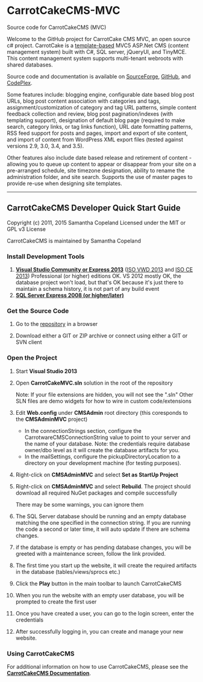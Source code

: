 # CarrotCakeCMS-MVC
Source code for CarrotCakeCMS (MVC)

[REPO_SF]: http://sourceforge.net/projects/carrotcakecmsmvc/
[REPO_GH]: https://github.com/ninianne98/CarrotCakeCMS-MVC/
[REPO_CX]: http://carrotcakecmsmvc.codeplex.com/

[DOC]: http://www.carrotware.com/carrotcake-cms.aspx?from=github-mvc "CarrotCakeCMS User Documentation"
[TMPLT]: http://www.carrotware.com/carrotcake-templates.aspx?from=github-mvc
[IDE2013]: https://www.visualstudio.com/en-us/news/vs2013-community-vs.aspx
[VWDISO2013]: https://go.microsoft.com/fwlink/?LinkId=532501&type=ISO&clcid=0x409
[CEISO2013]: https://go.microsoft.com/fwlink/?LinkId=532496&type=ISO&clcid=0x409
[SQL]: https://www.microsoft.com/en-us/download/details.aspx?id=22973
[WEB]: http://visualstudiogallery.msdn.microsoft.com/56633663-6799-41d7-9df7-0f2a504ca361

Welcome to the GitHub project for CarrotCake CMS MVC, an open source c# project. CarrotCake is a [template-based][TMPLT] MVC5 ASP.Net CMS (content management system) built with C#, SQL server, jQueryUI, and TinyMCE. This content management system supports multi-tenant webroots with shared databases. 

Source code and documentation is available on [SourceForge][REPO_SF], [GitHub][REPO_GH], and [CodePlex][REPO_CX]. 

Some features include: blogging engine, configurable date based blog post URLs, blog post content association with categories and tags, assignment/customization of category and tag URL patterns, simple content feedback collection and review, blog post pagination/indexes (with templating support), designation of default blog page (required to make search, category links, or tag links function), URL date formatting patterns, RSS feed support for posts and pages, import and export of site content, and import of content from WordPress XML export files (tested against versions 2.9, 3.0, 3.4, and 3.5).

Other features also include date based release and retirement of content - allowing you to queue up content to appear or disappear from your site on a pre-arranged schedule, site timezone designation, ability to rename the administration folder, and site search. Supports the use of master pages to provide re-use when designing site templates.

---

## CarrotCakeCMS Developer Quick Start Guide

Copyright (c) 2011, 2015 Samantha Copeland
Licensed under the MIT or GPL v3 License

CarrotCakeCMS is maintained by Samantha Copeland

### Install Development Tools

1. **[Visual Studio Community or Express 2013][IDE2013]** ([ISO VWD 2013][VWDISO2013] and [ISO CE 2013][CEISO2013]) Professional (or higher) editions OK. VS 2012 mostly OK, the database project won't load, but that's OK because it's just there to maintain a schema history, it is not part of any build event
1. **[SQL Server Express 2008 (or higher/later)][SQL]**

### Get the Source Code

1. Go to the [repository][REPO_GH] in a browser

1. Download either a GIT or ZIP archive or connect using either a GIT or SVN client

### Open the Project

1. Start **Visual Studio 2013**

1. Open **CarrotCakeMVC.sln** solution in the root of the repository

	Note: If your file extensions are hidden, you will not see the ".sln"
	Other SLN files are demo widgets for how to wire in custom code/extensions

1. Edit **Web.config** under **CMSAdmin** root directory (this coresponds to the **CMSAdminMVC** project)

	- In the connectionStrings section, configure the CarrotwareCMSConnectionString value to point to your server and the name of your database.
		Note: the credentials require database owner/dbo level as it will create the database artifacts for you.
	- In the mailSettings, configure the pickupDirectoryLocation to a directory on your development machine (for testing purposes).

1. Right-click on **CMSAdminMVC** and select **Set as StartUp Project**

1. Right-click on **CMSAdminMVC** and select **Rebuild**. The project should download all required NuGet packages and compile successfully

	There may be some warnings, you can ignore them

1. The SQL Server database should be running and an empty database matching the one specified in the connection string. If you are running the code a second or later time, it will auto update if there are schema changes.

1. if the database is empty or has pending database changes, you will be greeted with a maintenance screen, follow the link provided.

1. The first time you start up the website, it will create the required artifacts in the database (tables/views/sprocs etc.)

1. Click the **Play** button in the main toolbar to launch CarrotCakeCMS

1. When you run the website with an empty user database, you will be prompted to create the first user

1. Once you have created a user, you can go to the login screen, enter the credentials

1. After successfully logging in, you can create and manage your new website.

### Using CarrotCakeCMS

For additional information on how to use CarrotCakeCMS, please see the **[CarrotCakeCMS Documentation][DOC]**.
